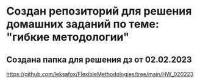 # Создан репозиторий для решения домашних заданий по теме: "гибкие методологии"

## Создана папка для решения дз от 02.02.2023
https://github.com/leksafox/FlexibleMethodologies/tree/main/HW_020223

